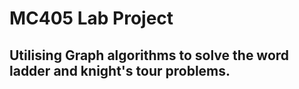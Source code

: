 # MC405 Lab Project
## Utilising Graph algorithms to solve the word ladder and knight's tour problems.
